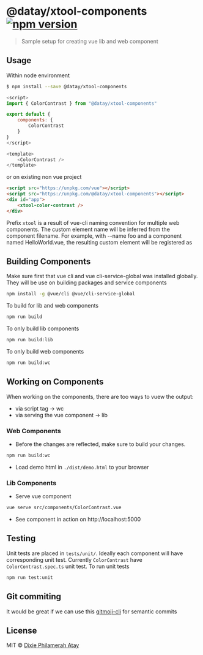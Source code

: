 # @datay/xtool-components  [![npm version](https://badge.fury.io/js/%40datay%2Fxtool-components.svg)](https://badge.fury.io/js/%40datay%2Fxtool-components) 

> Sample setup for creating vue lib and web component

## Usage

Within node environment
```sh
$ npm install --save @datay/xtool-components
```

```js
<script>
import { ColorContrast } from "@datay/xtool-components"

export default {
    components: {
        ColorContrast    
    }    
}
</script>

<template>
    <ColorContrast />
</template>
```
or on existing non vue project

```html
<script src="https://unpkg.com/vue"></script>
<script src="https://unpkg.com/@datay/xtool-components"></script>
<div id="app">
    <xtool-color-contrast />
</div>
```
Prefix `xtool` is a result of vue-cli naming convention for multiple web components. 
The custom element name will be inferred from the component filename.
For example, with --name foo and a component named HelloWorld.vue, the resulting custom element will be registered as <foo-hello-world>

## Building Components

Make sure first that vue cli and vue cli-service-global was installed globally.
They will be use on building packages and service components
```sh
npm install -g @vue/cli @vue/cli-service-global
```

To build for lib and web components
```sh
npm run build
```

To only build lib components
```sh
npm run build:lib
```

To only build web components
```sh
npm run build:wc
```

## Working on Components
When working on the components, there are too ways to vuew the output: 
- via script tag -> wc
- via serving the vue component -> lib


### Web Components
- Before the changes are reflected, make sure to build your changes.
```sh
npm run build:wc
```
- Load demo html in `./dist/demo.html` to your browser

### Lib Components
- Serve vue component
```sh
vue serve src/components/ColorContrast.vue
```
- See component in action on http://localhost:5000

## Testing

Unit tests are placed in `tests/unit/`. Ideally each component will have corresponding unit test. Currently `ColorContrast` have `ColorContrast.spec.ts` unit test.
To run unit tests
```sh
npm run test:unit
```

## Git commiting
It would be great if we can use this [gitmoji-cli](https://github.com/JPeer264/node-semantic-git-commit-cli) for semantic commits

## License

MIT © [Dixie Philamerah Atay](https://github.com/dxc04)
